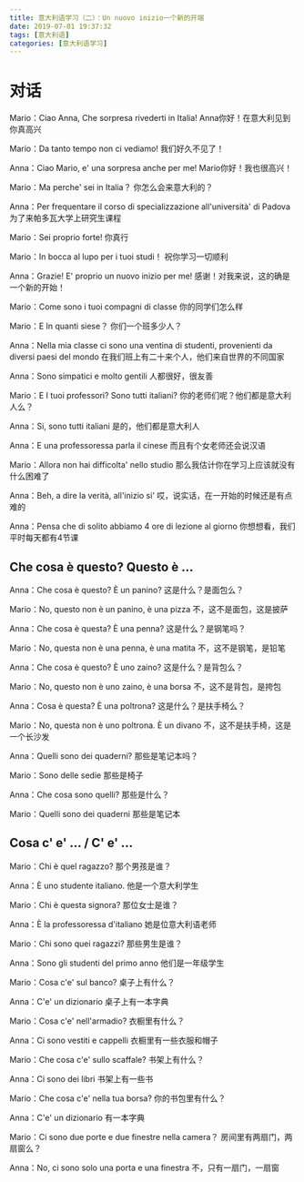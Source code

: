 ```yaml
---
title: 意大利语学习（二）：Un nuovo inizio一个新的开端
date: 2019-07-01 19:37:32
tags: [意大利语]
categories: [意大利语学习]
---
```


# 对话

Mario：Ciao Anna, Che sorpresa rivederti in Italia! Anna你好！在意大利见到你真高兴

Mario：Da tanto tempo non ci vediamo! 我们好久不见了！

Anna：Ciao Mario, e' una sorpresa anche per me! Mario你好！我也很高兴！

Mario：Ma perche' sei in Italia？ 你怎么会来意大利的？

Anna：Per frequentare il corso di specializzazione all'università' di Padova 为了来帕多瓦大学上研究生课程

Mario：Sei proprio forte! 你真行

Mario：In bocca al lupo per i tuoi studi！ 祝你学习一切顺利

Anna：Grazie! E' proprio un nuovo inizio per me! 感谢！对我来说，这的确是一个新的开始！

Mario：Come sono i tuoi compagni di classe 你的同学们怎么样

Mario：E In quanti siese？ 你们一个班多少人？

Anna：Nella mia classe ci sono una ventina di studenti, provenienti da diversi paesi del mondo 在我们班上有二十来个人，他们来自世界的不同国家

Anna：Sono simpatici e molto gentili 人都很好，很友善

Mario：E I tuoi professori? Sono tutti italiani? 你的老师们呢？他们都是意大利人么？

Anna：Si, sono tutti italiani 是的，他们都是意大利人

Anna：E una professoressa parla il cinese 而且有个女老师还会说汉语

Mario：Allora non hai difficolta' nello studio 那么我估计你在学习上应该就没有什么困难了

Anna：Beh, a dire la verità, all'inizio si' 哎，说实话，在一开始的时候还是有点难的

Anna：Pensa che di solito abbiamo 4 ore di lezione al giorno 你想想看，我们平时每天都有4节课 

## Che cosa è questo? Questo è ...

Anna：Che cosa è questo? È un panino? 这是什么？是面包么？

Mario：No, questo non è un panino, è una pizza 不，这不是面包，这是披萨

Anna：Che cosa è questa? È una penna? 这是什么？是钢笔吗？

Mario：No, questa non è una penna, è una matita 不，这不是钢笔，是铅笔

Anna：Che cosa è questo? È uno zaino? 这是什么？是背包么？

Mario：No, questo non è uno zaino, è una borsa 不，这不是背包，是挎包

Anna：Cosa è questa? È una poltrona? 这是什么？是扶手椅么？

Mario：No, questa non è uno poltrona. È un divano 不，这不是扶手椅，这是一个长沙发

Anna：Quelli sono dei quaderni? 那些是笔记本吗？

Mario：Sono delle sedie 那些是椅子

Anna：Che cosa sono quelli? 那些是什么？

Mario：Quelli sono dei quaderni 那些是笔记本

## Cosa c' e' ... / C' e' ...

Mario：Chi è quel ragazzo? 那个男孩是谁？

Anna：È uno studente italiano. 他是一个意大利学生

Mario：Chi è questa signora? 那位女士是谁？

Anna：È la professoressa d'italiano 她是位意大利语老师

Mario：Chi sono quei ragazzi? 那些男生是谁？

Anna：Sono gli studenti del primo anno 他们是一年级学生

Mario：Cosa c'e' sul banco? 桌子上有什么？

Anna：C'e' un dizionario 桌子上有一本字典

Mario：Cosa c'e' nell'armadio? 衣橱里有什么？

Anna：Ci sono vestiti e cappelli 衣橱里有一些衣服和帽子

Mario：Che cosa c'e' sullo scaffale? 书架上有什么？

Anna：Ci sono dei libri 书架上有一些书

Mario：Che cosa c'e' nella tua borsa? 你的书包里有什么？

Anna：C'e' un dizionario 有一本字典

Mario：Ci sono due porte e due finestre nella camera？ 房间里有两扇门，两扇窗么？

Anna：No, ci sono solo una porta e una finestra 不，只有一扇门，一扇窗


